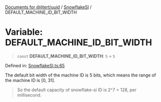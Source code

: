 [Documents for @litert/uuid](../../index.md) / [SnowflakeSI](../index.md) / DEFAULT\_MACHINE\_ID\_BIT\_WIDTH

# Variable: DEFAULT\_MACHINE\_ID\_BIT\_WIDTH

> `const` **DEFAULT\_MACHINE\_ID\_BIT\_WIDTH**: `5` = `5`

Defined in: [SnowflakeSI.ts:65](https://github.com/litert/uuid.js/blob/master/src/lib/SnowflakeSI.ts#L65)

The default bit width of the machine ID is 5 bits, which means the range of the machine ID is [0, 31].

> So the default capacity of snowflake-si ID is 2^7 = 128, per millisecond.
